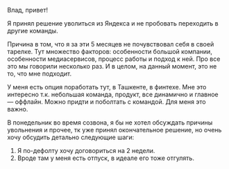 Влад, привет! 

Я принял решение уволиться из Яндекса и не пробовать переходить в другие команды. 

Причина в том, что я за эти 5 месяцев не почувствовал себя в своей тарелке. Тут множество факторов: особенности большой компании, особенности медиасервисов, процесс работы и подход к ней. Про все это мы говорили несколько раз. И в целом, на данный момент, это не то, что мне подходит.

У меня есть опция поработать тут, в Ташкенте, в финтехе. Мне это интересно т.к. небольшая команда, продукт, все динамично и главное — оффлайн. Можно придти и поболтать с командой. Для меня это важно.

В понедельник во время созвона, я бы не хотел обсуждать причины увольнения и прочее, тк уже принял окончательное решение, но очень хочу обсудить детально следующие шаги: 
1. Я по-дефолту хочу договориться на 2 недели. 
2. Вроде там у меня есть отпуск, в идеале его тоже отгулять. 




